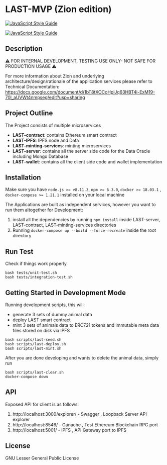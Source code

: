 # LAST-MVP (Zion edition)
[![JavaScript Style Guide](https://img.shields.io/badge/code_style-standard-brightgreen.svg)](https://standardjs.com)

[![JavaScript Style Guide](https://cdn.rawgit.com/standard/standard/master/badge.svg)](https://github.com/standard/standard)

## Description

⚠ FOR INTERNAL DEVELOPMENT, TESTING USE ONLY- NOT SAFE FOR PRODUCTION USAGE ⚠

For more information about Zion and underlying architecture/design/rationale of the application services please refer to Technical Documentation:
https://docs.google.com/document/d/1bT8tXOCoHplJq63HBT4i-ExM19-70l_aUVWt4nmpseg/edit?usp=sharing

## Project Outline

The Project consists of multiple microservices

- __LAST-contract__: contains Ethereum smart contract
- __LAST-IPFS__: IPFS node and Data
- __LAST-minting-services__: minting microservices
- __LAST-server__: contains all the server side code for the Data Oracle including Mongo Database
- __LAST-wallet__: contains all the client side code and wallet implementation


## Installation
Make sure you have `node.js >= v8.11.3`, `npm >= 6.3.0`, `docker >= 18.03.1` , `docker-compose >= 1.21.1` installed on your local machine

The Applications are built as independent services, however you want to run them altogether for Development:

1. install all the dependencies by running `npm install` inside LAST-server, LAST-contract, LAST-minting-services directories
2. Running `docker-compose up --build --force-recreate` inside the root directory

## Run Test

Check if things work properly

```
bash tests/unit-test.sh
bash tests/integration-test.sh
```

## Getting Started in Development Mode

Running development scripts, this will:
  - generate 3 sets of dummy animal data
  - deploy LAST smart contract
  - mint 3 sets of animals data to ERC721 tokens and immutable meta data files stored on disk via IPFS

```
bash scripts/last-seed.sh 
bash scripts/last-deploy.sh 
bash scripts/last-mint.sh 
```
After you are done developing and wants to delete the animal data, simply run 

``` 
bash scripts/last-clear.sh
docker-compose down 
```

## API
Exposed API for client is as follows:
1. http://localhost:3000/explorer/ - Swagger , Loopback Server API explorer
2. http://localhost:8546/ - Ganache , Test Ethereum Blockchain RPC port
3. http://localhost:5001/ - IPFS , API Gateway port to IPFS

## License
GNU Lesser General Public License